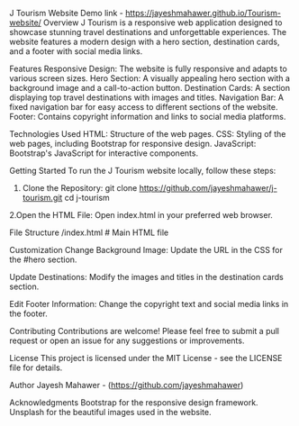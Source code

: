 J Tourism Website
Demo link -  https://jayeshmahawer.github.io/Tourism-website/
Overview
J Tourism is a responsive web application designed to showcase stunning travel destinations and unforgettable experiences. The website features a modern design with a hero section, destination cards, and a footer with social media links.

Features
Responsive Design: The website is fully responsive and adapts to various screen sizes.
Hero Section: A visually appealing hero section with a background image and a call-to-action button.
Destination Cards: A section displaying top travel destinations with images and titles.
Navigation Bar: A fixed navigation bar for easy access to different sections of the website.
Footer: Contains copyright information and links to social media platforms.

Technologies Used
HTML: Structure of the web pages.
CSS: Styling of the web pages, including Bootstrap for responsive design.
JavaScript: Bootstrap's JavaScript for interactive components.

Getting Started
To run the J Tourism website locally, follow these steps:

1. Clone the Repository:
git clone https://github.com/jayeshmahawer/j-tourism.git
cd j-tourism

2.Open the HTML File: Open index.html in your preferred web browser.

File Structure
/index.html          # Main HTML file

Customization
Change Background Image: Update the URL in the CSS for the #hero section.

Update Destinations: Modify the images and titles in the destination cards section.

Edit Footer Information: Change the copyright text and social media links in the footer.

Contributing
Contributions are welcome! Please feel free to submit a pull request or open an issue for any suggestions or improvements.

License
This project is licensed under the MIT License - see the LICENSE file for details.

Author
Jayesh Mahawer - (https://github.com/jayeshmahawer)

Acknowledgments
Bootstrap for the responsive design framework.
Unsplash for the beautiful images used in the website.
